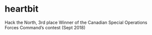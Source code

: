 # heartbit
Hack the North, 3rd place Winner of the Canadian Special Operations Forces Command’s contest (Sept 2018)

